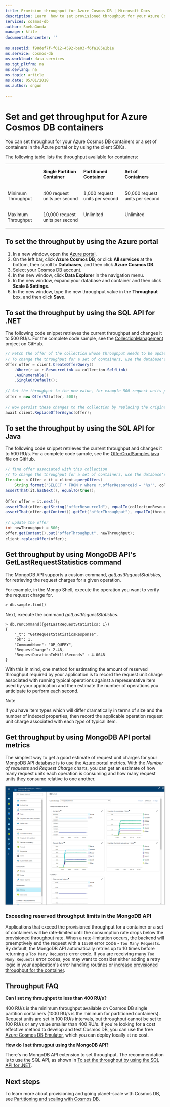 ```yaml
---
title: Provision throughput for Azure Cosmos DB | Microsoft Docs
description: Learn  how to set provisioned throughput for your Azure Cosmos DB containsers, collections, graphs, and tables.
services: cosmos-db
author: SnehaGunda
manager: kfile
documentationcenter: ''

ms.assetid: f98def7f-f012-4592-be03-f6fa185e1b1e
ms.service: cosmos-db
ms.workload: data-services
ms.tgt_pltfrm: na
ms.devlang: na
ms.topic: article
ms.date: 05/01/2018
ms.author: sngun

---
```


# Set and get throughput for Azure Cosmos DB containers

You can set throughput for your Azure Cosmos DB containers or a set of containers in the Azure portal or by using the client SDKs. 

The following table lists the throughput available for containers:

<table border="0" cellspacing="0" cellpadding="0">
    <tbody>
        <tr>
            <td valign="top"><p></p></td>
            <td valign="top"><p><strong>Single Partition Container</strong></p></td>
            <td valign="top"><p><strong>Partitioned Container</strong></p></td>
            <td valign="top"><p><strong>Set of Containers</strong></p></td>
        </tr>
        <tr>
            <td valign="top"><p>Minimum Throughput</p></td>
            <td valign="top"><p>400 request units per second</p></td>
            <td valign="top"><p>1,000 request units per second</p></td>
            <td valign="top"><p>50,000 request units per second</p></td>
        </tr>
        <tr>
            <td valign="top"><p>Maximum Throughput</p></td>
            <td valign="top"><p>10,000 request units per second</p></td>
            <td valign="top"><p>Unlimited</p></td>
            <td valign="top"><p>Unlimited</p></td>
        </tr>
    </tbody>
</table>

## To set the throughput by using the Azure portal

1. In a new window, open the [Azure portal](https://portal.azure.com).
2. On the left bar, click **Azure Cosmos DB**, or click **All services** at the bottom, then scroll to **Databases**, and then click **Azure Cosmos DB**.
3. Select your Cosmos DB account.
4. In the new window, click **Data Explorer** in the navigation menu.
5. In the new window, expand your database and container and then click **Scale & Settings**.
6. In the new window, type the new throughput value in the **Throughput** box, and then click **Save**.

<a id="set-throughput-sdk"></a>

## To set the throughput by using the SQL API for .NET

The following code snippet retrieves the current throughput and changes it to 500 RU/s. For the complete code sample, see the [CollectionManagement](https://github.com/Azure/azure-documentdb-dotnet/blob/95521ff51ade486bb899d6913880995beaff58ce/samples/code-samples/CollectionManagement/Program.cs#L188-L216) project on GitHub.

```csharp
// Fetch the offer of the collection whose throughput needs to be updated
// To change the throughput for a set of containers, use the database's selflink instead of the collection's selflink
Offer offer = client.CreateOfferQuery()
    .Where(r => r.ResourceLink == collection.SelfLink)    
    .AsEnumerable()
    .SingleOrDefault();

// Set the throughput to the new value, for example 500 request units per second
offer = new OfferV2(offer, 500);

// Now persist these changes to the collection by replacing the original offer resource
await client.ReplaceOfferAsync(offer);
```

<a id="set-throughput-java"></a>

## To set the throughput by using the SQL API for Java

The following code snippet retrieves the current throughput and changes it to 500 RU/s. For a complete code sample, see the [OfferCrudSamples.java](https://github.com/Azure/azure-documentdb-java/blob/master/documentdb-examples/src/test/java/com/microsoft/azure/documentdb/examples/OfferCrudSamples.java) file on GitHub. 

```Java
// find offer associated with this collection
// To change the throughput for a set of containers, use the database's resource id instead of the collection's resource id
Iterator < Offer > it = client.queryOffers(
    String.format("SELECT * FROM r where r.offerResourceId = '%s'", collectionResourceId), null).getQueryIterator();
assertThat(it.hasNext(), equalTo(true));

Offer offer = it.next();
assertThat(offer.getString("offerResourceId"), equalTo(collectionResourceId));
assertThat(offer.getContent().getInt("offerThroughput"), equalTo(throughput));

// update the offer
int newThroughput = 500;
offer.getContent().put("offerThroughput", newThroughput);
client.replaceOffer(offer);
```

## <a id="GetLastRequestStatistics"></a>Get throughput by using MongoDB API's GetLastRequestStatistics command

The MongoDB API supports a custom command, *getLastRequestStatistics*, for retrieving the request charges for a given operation.

For example, in the Mongo Shell, execute the operation you want to verify the request charge for.
```
> db.sample.find()
```

Next, execute the command *getLastRequestStatistics*.
```
> db.runCommand({getLastRequestStatistics: 1})
{
    "_t": "GetRequestStatisticsResponse",
    "ok": 1,
    "CommandName": "OP_QUERY",
    "RequestCharge": 2.48,
    "RequestDurationInMilliSeconds" : 4.0048
}
```

With this in mind, one method for estimating the amount of reserved throughput required by your application is to record the request unit charge associated with running typical operations against a representative item used by your application and then estimate the number of operations you anticipate to perform each second.

> [!NOTE]
> If you have item types which will differ dramatically in terms of size and the number of indexed properties, then record the applicable operation request unit charge associated with each *type* of typical item.
> 
> 

## Get throughput by using MongoDB API portal metrics

The simplest way to get a good estimate of request unit charges for your MongoDB API database is to use the [Azure portal](https://portal.azure.com) metrics. With the *Number of requests* and *Request Charge* charts, you can get an estimate of how many request units each operation is consuming and how many request units they consume relative to one another.

![MongoDB API portal metrics][1]

### <a id="RequestRateTooLargeAPIforMongoDB"></a> Exceeding reserved throughput limits in the MongoDB API
Applications that exceed the provisioned throughput for a container or a set of containers will be rate-limited until the consumption rate drops below the provisioned throughput rate. When a rate-limitation occurs, the backend will preemptively end the request with a `16500` error code - `Too Many Requests`. By default, the MongoDB API automatically retries up to 10 times before returning a `Too Many Requests` error code. If you are receiving many `Too Many Requests` error codes, you may want to consider either adding a retry logic in your application's error handling routines or [increase provisioned throughput for the container](set-throughput.md).

## Throughput FAQ

**Can I set my throughput to less than 400 RU/s?**

400 RU/s is the minimum throughput available on Cosmos DB single partition containers (1000 RU/s is the minimum for partitioned containers). Request units are set in 100 RU/s intervals, but throughput cannot be set to 100 RU/s or any value smaller than 400 RU/s. If you're looking for a cost effective method to develop and test Cosmos DB, you can use the free [Azure Cosmos DB Emulator](local-emulator.md), which you can deploy locally at no cost. 

**How do I set througput using the MongoDB API?**

There's no MongoDB API extension to set throughput. The recommendation is to use the SQL API, as shown in [To set the throughput by using the SQL API for .NET](#set-throughput-sdk).

## Next steps

To learn more about provisioning and going planet-scale with Cosmos DB, see [Partitioning and scaling with Cosmos DB](partition-data.md).

[1]: ./media/set-throughput/api-for-mongodb-metrics.png